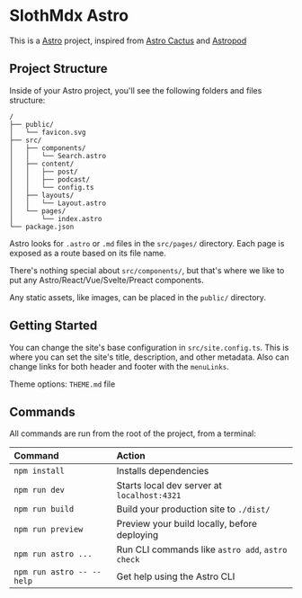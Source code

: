 # SlothMdx Astro

This is a [Astro](https://astro.build) project, inspired from [Astro Cactus](https://astro.build/themes/details/astro-cactus) and [Astropod](https://astro.build/themes/details/astropod-free-serverless-podcast)

## Project Structure

Inside of your Astro project, you'll see the following folders and files structure:

```text
/
├── public/
│   └── favicon.svg
├── src/
│   ├── components/
│   │   └── Search.astro
│   ├── content/
│   │   ├── post/
│   │   ├── podcast/
│   │   └── config.ts
│   ├── layouts/
│   │   └── Layout.astro
│   └── pages/
│       └── index.astro
└── package.json
```

Astro looks for `.astro` or `.md` files in the `src/pages/` directory. Each page is exposed as a route based on its file name.

There's nothing special about `src/components/`, but that's where we like to put any Astro/React/Vue/Svelte/Preact components.

Any static assets, like images, can be placed in the `public/` directory.

## Getting Started

You can change the site's base configuration in 
`src/site.config.ts`. This is where you can set the site's title, description, and other metadata.
Also can change links for both header and footer with the `menuLinks`.

Theme options: `THEME.md` file

## Commands

All commands are run from the root of the project, from a terminal:

| Command                   | Action                                           |
| :------------------------ | :----------------------------------------------- |
| `npm install`             | Installs dependencies                            |
| `npm run dev`             | Starts local dev server at `localhost:4321`      |
| `npm run build`           | Build your production site to `./dist/`          |
| `npm run preview`         | Preview your build locally, before deploying     |
| `npm run astro ...`       | Run CLI commands like `astro add`, `astro check` |
| `npm run astro -- --help` | Get help using the Astro CLI                     |
